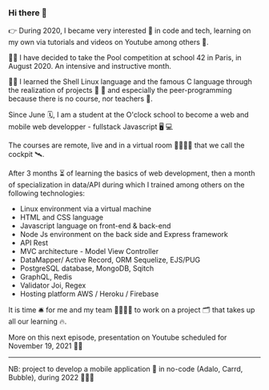 ### Hi there 👋


:point_right: During 2020, I became very interested :mag_right: in code and tech, learning on my own via tutorials and videos on Youtube among others :seedling:. 

:swimming_woman: I have decided to take the Pool competition at school 42 in Paris, in August 2020. An intensive and instructive month.   

:woman_technologist: I learned the Shell Linux language and the famous C language through the realization of projects :turtle: 	:rocket: and especially the peer-programming because there is no course, nor teachers :fishing_pole_and_fish:. 

Since June :spiral_calendar:, I am a student at the O'clock school to become a web and mobile web developper - fullstack Javascript :desktop_computer: :computer:  

The courses are remote, live and in a virtual room :family_man_man_girl_boy: that we call the cockpit :artificial_satellite:.

After 3 months :hourglass_flowing_sand: of learning the basics of web development, then a month of specialization in data/API during which I trained among others on the following technologies: 

- Linux environment via a virtual machine
- HTML and CSS language
- Javascript language on front-end & back-end
- Node Js environment on the back side and Express framework
- API Rest
- MVC architecture - Model View Controller
- DataMapper/ Active Record, ORM Sequelize, EJS/PUG
- PostgreSQL database, MongoDB, Sqitch
- GraphQL, Redis
- Validator Joi, Regex
- Hosting platform AWS / Heroku / Firebase


It is time :bellhop_bell: for me and my team :family_man_man_girl_boy: to work on a project :card_index_dividers: that takes up all our learning :fire:.   

More on this next episode, presentation on Youtube scheduled for November 19, 2021 :date::pushpin: 

--- 

NB: project to develop a mobile application :iphone: in no-code (Adalo, Carrd, Bubble), during 2022 :round_pushpin::dart::rocket:

<!--
**SYB-SFLA/SYB-SFLA** is a ✨ _special_ ✨ repository because its `README.md` (this file) appears on your GitHub profile.

Here are some ideas to get you started:



- 🔭 I’m currently working on ...
- 🌱 I’m currently learning ...
- 👯 I’m looking to collaborate on ...
- 🤔 I’m looking for help with ...
- 💬 Ask me about ...
- 📫 How to reach me: ...
- 😄 Pronouns: ...
- ⚡ Fun fact: ...
-->

